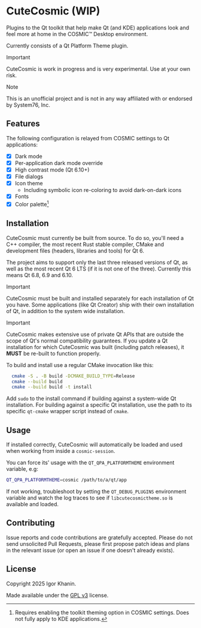 # CuteCosmic (WIP)

Plugins to the Qt toolkit that help make Qt (and KDE) applications look and feel more at home in the COSMIC™ Desktop environment.

Currently consists of a Qt Platform Theme plugin.

> [!IMPORTANT]
> CuteCosmic is work in progress and is very experimental. Use at your own risk.

> [!NOTE]
> This is an unofficial project and is not in any way affiliated with or endorsed by System76, Inc.

## Features

The following configuration is relayed from COSMIC settings to Qt applications:

- [x] Dark mode
- [x] Per-application dark mode override
- [x] High contrast mode (Qt 6.10+)
- [x] File dialogs
- [x] Icon theme
  - Including symbolic icon re-coloring to avoid dark-on-dark icons
- [x] Fonts
- [x] Color palette[^1]

[^1]: Requires enabling the toolkit theming option in COSMIC settings. Does not fully apply to KDE applications.

## Installation

CuteCosmic must currently be built from source. To do so, you'll need a C++ compiler, the most recent Rust stable compiler, CMake and development files (headers, libraries and tools) for Qt 6.

The project aims to support only the last three released versions of Qt, as well as the most recent Qt 6 LTS (if it is not one of the three). Currently this means Qt 6.8, 6.9 and 6.10.

> [!IMPORTANT]
> CuteCosmic must be built and installed separately for each installation of Qt you have. Some applications (like Qt Creator) ship with their own installation of Qt, in addition to the system wide installation.

> [!IMPORTANT]
> CuteCosmic makes extensive use of private Qt APIs that are outside the scope of Qt's normal compatibility guarantees. If you update a Qt installation for which CuteCosmic was built (including patch releases), it **MUST** be re-built to function properly.

To build and install use a regular CMake invocation like this:

```bash
  cmake -S . -B build -DCMAKE_BUILD_TYPE=Release
  cmake --build build
  cmake --build build -t install
```

Add `sudo` to the install command if building against a system-wide Qt installation. For building against a specific Qt installation, use the path to its specific `qt-cmake` wrapper script instead of `cmake`.

## Usage

If installed correctly, CuteCosmic will automatically be loaded and used when working from inside a `cosmic-session`.

You can force its' usage with the `QT_QPA_PLATFORMTHEME` environment variable, e.g:
```bash
QT_QPA_PLATFORMTHEME=cosmic /path/to/a/qt/app
```

If not working, troubleshoot by setting the `QT_DEBUG_PLUGINS` environment variable and watch the log traces to see if `libcutecosmictheme.so` is available and loaded.

## Contributing

Issue reports and code contributions are gratefully accepted. Please do not send unsolicited Pull Requests, please first propose patch ideas and plans in the relevant issue (or open an issue if one doesn't already exists).

## License

Copyright 2025 Igor Khanin.

Made available under the [GPL v3](https://choosealicense.com/licenses/gpl-3.0/) license.
